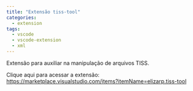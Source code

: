 ```yaml
---
title: "Extensão tiss-tool"
categories:
  - extension
tags:
  - vscode
  - vscode-extension
  - xml
---
```


Extensão para auxiliar na manipulação de arquivos TISS.

Clique aqui para acessar a extensão: https://marketplace.visualstudio.com/items?itemName=elizarp.tiss-tool

